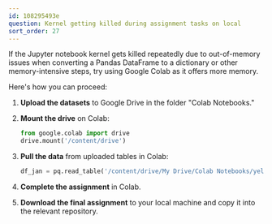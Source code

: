 ```yaml
---
id: 108295493e
question: Kernel getting killed during assignment tasks on local
sort_order: 27
---
```


If the Jupyter notebook kernel gets killed repeatedly due to out-of-memory issues when converting a Pandas DataFrame to a dictionary or other memory-intensive steps, try using Google Colab as it offers more memory.

Here's how you can proceed:

1. **Upload the datasets** to Google Drive in the folder "Colab Notebooks."

2. **Mount the drive** on Colab:
   
   ```python
   from google.colab import drive
   drive.mount('/content/drive')
   ```
   
3. **Pull the data** from uploaded tables in Colab:

   ```python
   df_jan = pq.read_table('/content/drive/My Drive/Colab Notebooks/yellow_tripdata_2023-01.parquet').to_pandas()
   ```

4. **Complete the assignment** in Colab.

5. **Download the final assignment** to your local machine and copy it into the relevant repository.